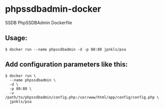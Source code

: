 # phpssdbadmin-docker
SSDB PhpSSDBAdmin Dockerfile


## Usage:

```
$ docker run --name phpssdbadmin -d -p 80:80 jpnkls/psa
```


## Add configuration parameters like this:

```
$ docker run \
  --name phpssdbadmin \
  -d \
  -p 80:80 \
  -v /path/to/phpssdbadmin/config.php:/var/www/html/app/config/config.php \
  jpnkls/psa
```
